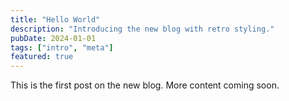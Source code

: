 ```yaml
---
title: "Hello World"
description: "Introducing the new blog with retro styling."
pubDate: 2024-01-01
tags: ["intro", "meta"]
featured: true
---
```

This is the first post on the new blog. More content coming soon.
